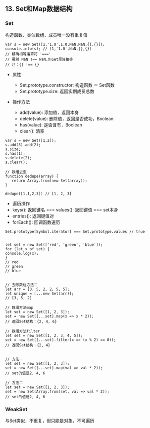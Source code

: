 ## 13. Set和Map数据结构

### Set

构造函数、类似数组、成员唯一没有重复值


```
var s = new Set([1,'1.0',1.0,NaN,NaN,{},{}]);
console.info(s); // [1,'1.0',NaN,{},{}]
// 精确相等运算符 '==='
// 虽然 NaN !== NaN,但Set里算相等
// 注：{} !== {}
```


- 属性
  - Set.prototype.constructor: 构造函数 ＝ Set函数
  - Set.prototype.size: 返回实例成员总数
  
  
- 操作方法
  - add(value): 添加值，返回本身
  - delete(value): 删除值，返回是否成功，Boolean
  - has(value): 是否含有，Boolean
  - clear(): 清空
 
 
 ```
 var s = new Set([1,2]);
 s.add(3).add(2);
 s.size;
 s.has(1);
 s.delete(2);
 s.clear();
 
 // 数组去重
function dedupe(array) {
    return Array.from(new Set(array));
}

dedupe([1,1,2,3]) // [1, 2, 3]
 ```
 
 
 - 遍历操作
  - keys(): 返回键名 === values(): 返回键值 === set本身
  - entries(): 返回键值对
  - forEach(): 回调函数遍历
  
  
  ```
Set.prototype[Symbol.iterator] === Set.prototype.values // true


let set = new Set(['red', 'green', 'blue']);
for (let x of set) {
  console.log(x);
}
// red
// green
// blue


// 去除数组方法二
let arr = [3, 5, 2, 2, 5, 5];
let unique = [...new Set(arr)];
// [3, 5, 2]

// 数组方法map
let set = new Set([1, 2, 3]);
set = new Set([...set].map(x => x * 2));
// 返回Set结构：{2, 4, 6}

// 数组方法filter
let set = new Set([1, 2, 3, 4, 5]);
set = new Set([...set].filter(x => (x % 2) == 0));
// 返回Set结构：{2, 4}


// 方法一
let set = new Set([1, 2, 3]);
set = new Set([...set].map(val => val * 2));
// set的值是2, 4, 6

// 方法二
let set = new Set([1, 2, 3]);
set = new Set(Array.from(set, val => val * 2));
// set的值是2, 4, 6
  ```





### WeakSet

与Set类似，不重复，但只能是对象，不可遍历
  
 
 

